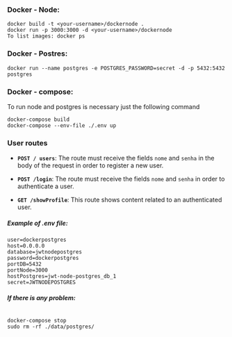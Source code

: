 <div>
  <h3>Docker - Node:</h3>
  
    docker build -t <your-username>/dockernode . 
    docker run -p 3000:3000 -d <your-username>/dockernode
    To list images: docker ps

  <h3>Docker - Postres:</h3>
  
    docker run --name postgres -e POSTGRES_PASSWORD=secret -d -p 5432:5432 postgres


  <h3>Docker - compose:</h3>
  <p>To run node and postgres is necessary just the following command
  </p>
    
    docker-compose build
    docker-compose --env-file ./.env up  
 
 </div>

### User routes

- **`POST / users`**: The route must receive the fields `nome`  and `senha` in the body of the request in order to register a new user.

- **`POST /login`**: The route must receive  the fields `nome`  and `senha` in order to authenticate a user.

- **`GET /showProfile`**: This route shows content related to an authenticated user.

<h5>Example of .env file:</h5>

```user = postgres
user=dockerpostgres
host=0.0.0.0 
database=jwtnodepostgres
password=dockerpostgres
portDB=5432
portNode=3000
hostPostgres=jwt-node-postgres_db_1
secret=JWTNODEPOSTGRES

```
<h5>If there is any problem:</h5>

```user = postgres

docker-compose stop
sudo rm -rf ./data/postgres/

```
